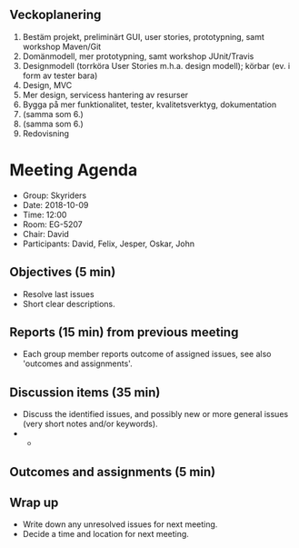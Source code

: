 ## Veckoplanering
1. Bestäm projekt, preliminärt GUI, user stories, prototypning, samt workshop Maven/Git
2. Domänmodell, mer prototypning, samt workshop JUnit/Travis
3. Designmodell (torrköra User Stories m.h.a. design modell); körbar (ev. i form av tester bara)
4. Design, MVC
5. Mer design, servicess hantering av resurser
6. Bygga på mer funktionalitet, tester, kvalitetsverktyg, dokumentation
7. (samma som 6.)
8. (samma som 6.)
9. Redovisning

# Meeting Agenda

- Group: Skyriders
- Date: 2018-10-09
- Time: 12:00
- Room: EG-5207
- Chair: David
- Participants: David, Felix, Jesper, Oskar, John


## Objectives (5 min) 
- Resolve last issues
- Short clear descriptions.


## Reports (15 min) from previous meeting

- Each group member reports outcome of assigned issues, see also 'outcomes and
  assignments'.


## Discussion items (35 min)

- Discuss the identified issues, and possibly new or more general issues (very
  short notes and/or keywords).
- 
  * 


## Outcomes and assignments (5 min)




## Wrap up

- Write down any unresolved issues for next meeting. 
- Decide a time and location for next meeting.
